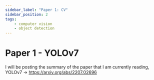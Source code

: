 ```yaml
---
sidebar_label: "Paper 1: CV"
sidebar_position: 2
tags:
    - computer vision
    - object detection
---
```


# Paper 1 - YOLOv7

I will be posting the summary of the paper that I am currently reading, YOLOv7 -> https://arxiv.org/abs/2207.02696

